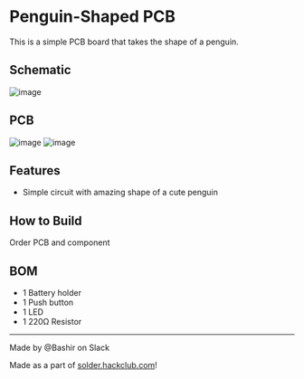 # Penguin-Shaped PCB

This is a simple PCB board that takes the shape of a penguin.

## Schematic

![image](https://github.com/user-attachments/assets/e0fcb323-723f-4b33-b42d-6dbdcc80a52b)

## PCB

![image](https://github.com/user-attachments/assets/503bf069-2c8b-4d4e-93ba-2046199bcec3)
![image](https://github.com/user-attachments/assets/a20f683f-4159-4375-a96e-c78e494b9447)

## Features

- Simple circuit with amazing shape of a cute penguin

## How to Build

Order PCB and component

## BOM

- 1 Battery holder
- 1 Push button
- 1 LED
- 1 220Ω Resistor

---

Made by @Bashir on Slack

Made as a part of [solder.hackclub.com](http://solder.hackclub.com/)!
